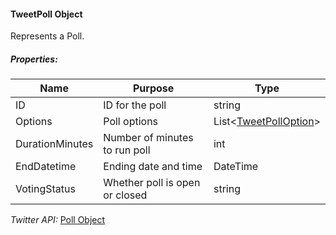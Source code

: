 #### TweetPoll Object

Represents a Poll.

##### Properties:

| Name | Purpose | Type |
|------|---------|------|
| ID | ID for the poll | string |
| Options | Poll options | List&lt;[TweetPollOption]()&gt; |
| DurationMinutes | Number of minutes to run poll | int |
| EndDatetime | Ending date and time | DateTime |
| VotingStatus | Whether poll is open or closed | string |

*Twitter API:* [Poll Object](https://developer.twitter.com/en/docs/twitter-api/data-dictionary/object-model/poll)